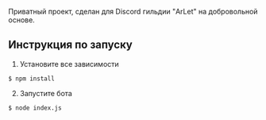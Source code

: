 Приватный проект, сделан для Discord гильдии "ArLet" на добровольной основе.

## Инструкция по запуску
1. Установите все зависимости
```shell
$ npm install
```
2. Запустите бота
```shell
$ node index.js
```